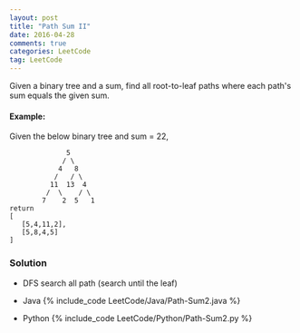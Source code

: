 ```yaml
---
layout: post
title: "Path Sum II"
date: 2016-04-28
comments: true
categories: LeetCode
tag: LeetCode
---
```


Given a binary tree and a sum, find all root-to-leaf paths where each path's sum equals the given sum.

#### Example:
Given the below binary tree and sum = 22,
```
              5
             / \
            4   8
           /   / \
          11  13  4
         /  \    / \
        7    2  5   1
return
[
   [5,4,11,2],
   [5,8,4,5]
]
```

<!--more-->

### Solution
* DFS search all path (search until the leaf)

* Java
{% include_code LeetCode/Java/Path-Sum2.java %}

* Python
{% include_code LeetCode/Python/Path-Sum2.py %}
